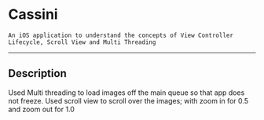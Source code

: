 # Cassini
    An iOS application to understand the concepts of View Controller Lifecycle, Scroll View and Multi Threading
---
## Description
  Used Multi threading to load images off the main queue so that app does not freeze.
  Used scroll view to scroll over the images; with zoom in for 0.5 and zoom out for 1.0
  
 
